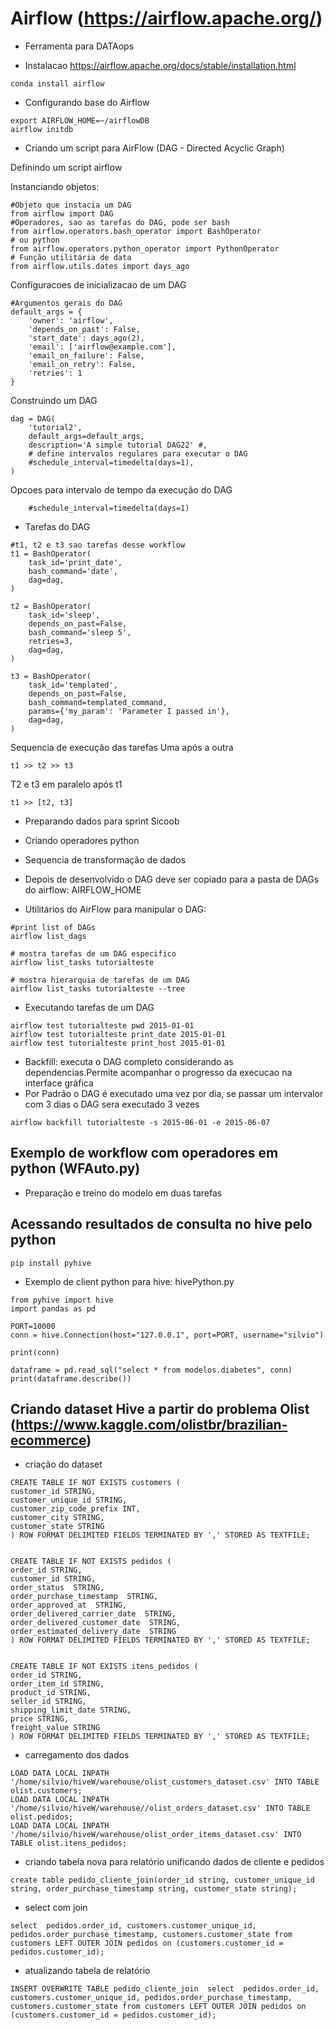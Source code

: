 # Airflow (https://airflow.apache.org/)
* Ferramenta para DATAops

* Instalacao https://airflow.apache.org/docs/stable/installation.html

```
conda install airflow
```

* Configurando base do Airflow

```
export AIRFLOW_HOME=~/airflowDB
airflow initdb
```

* Criando um script para AirFlow (DAG - Directed Acyclic Graph)


Definindo um script airflow 

Instanciando objetos:

```
#Objeto que instacia um DAG
from airflow import DAG
#Operadores, sao as tarefas do DAG, pode ser bash
from airflow.operators.bash_operator import BashOperator
# ou python
from airflow.operators.python_operator import PythonOperator
# Função utilitária de data
from airflow.utils.dates import days_ago
```

Configuracoes de inicializacao de um DAG

```
#Argumentos gerais do DAG
default_args = {
    'owner': 'airflow',
    'depends_on_past': False,
    'start_date': days_ago(2),
    'email': ['airflow@example.com'],
    'email_on_failure': False,
    'email_on_retry': False,
    'retries': 1
}
```

Construindo um DAG
```
dag = DAG(
    'tutorial2',
    default_args=default_args,
    description='A simple tutorial DAG22' #,
    # define intervalos regulares para executar o DAG
    #schedule_interval=timedelta(days=1),
)
```

Opcoes para intervalo de tempo da execução do DAG
```
    #schedule_interval=timedelta(days=1)
```

* Tarefas do DAG

```
#t1, t2 e t3 sao tarefas desse workflow
t1 = BashOperator(
    task_id='print_date',
    bash_command='date',
    dag=dag,
)

t2 = BashOperator(
    task_id='sleep',
    depends_on_past=False,
    bash_command='sleep 5',
    retries=3,
    dag=dag,
)

t3 = BashOperator(
    task_id='templated',
    depends_on_past=False,
    bash_command=templated_command,
    params={'my_param': 'Parameter I passed in'},
    dag=dag,
)
```

Sequencia de execução das tarefas
Uma após a outra
```
t1 >> t2 >> t3 
```

T2 e t3 em paralelo após t1
```
t1 >> [t2, t3] 
```

* Preparando dados para sprint Sicoob

* Criando operadores python

* Sequencia de transformação de dados

* Depois de desenvolvido o DAG deve ser copiado para a pasta de DAGs do airflow: AIRFLOW_HOME

* Utilitários do AirFlow para manipular o DAG:
```
#print list of DAGs
airflow list_dags

# mostra tarefas de um DAG especifico
airflow list_tasks tutorialteste

# mostra hierarquia de tarefas de um DAG
airflow list_tasks tutorialteste --tree
```

* Executando tarefas de um DAG
```
airflow test tutorialteste pwd 2015-01-01
airflow test tutorialteste print_date 2015-01-01
airflow test tutorialteste print_host 2015-01-01

```
* Backfill: executa o DAG completo considerando as dependencias.Permite acompanhar o progresso da execucao na interface gráfica
* Por Padrão o DAG é executado uma vez por dia, se passar um intervalor com 3 dias o DAG sera executado 3 vezes

```
airflow backfill tutorialteste -s 2015-06-01 -e 2015-06-07
```

## Exemplo de workflow com operadores em python (WFAuto.py)
  * Preparação e treino do modelo em duas tarefas

## Acessando resultados de consulta no hive pelo python
```
pip install pyhive
```

* Exemplo de client python para hive: hivePython.py

```
from pyhive import hive
import pandas as pd

PORT=10000
conn = hive.Connection(host="127.0.0.1", port=PORT, username="silvio")

print(conn)

dataframe = pd.read_sql("select * from modelos.diabetes", conn)
print(dataframe.describe())
```

## Criando dataset Hive a partir do problema Olist (https://www.kaggle.com/olistbr/brazilian-ecommerce)

* criação do dataset

```
CREATE TABLE IF NOT EXISTS customers ( 
customer_id STRING,
customer_unique_id STRING,
customer_zip_code_prefix INT,
customer_city STRING,
customer_state STRING
) ROW FORMAT DELIMITED FIELDS TERMINATED BY ',' STORED AS TEXTFILE;


CREATE TABLE IF NOT EXISTS pedidos ( 
order_id STRING,
customer_id STRING,
order_status  STRING,
order_purchase_timestamp  STRING,
order_approved_at  STRING,
order_delivered_carrier_date  STRING,
order_delivered_customer_date  STRING,
order_estimated_delivery_date  STRING
) ROW FORMAT DELIMITED FIELDS TERMINATED BY ',' STORED AS TEXTFILE;


CREATE TABLE IF NOT EXISTS itens_pedidos ( 
order_id STRING,
order_item_id STRING,
product_id STRING,
seller_id STRING,
shipping_limit_date STRING,
price STRING,
freight_value STRING
) ROW FORMAT DELIMITED FIELDS TERMINATED BY ',' STORED AS TEXTFILE;

```

* carregamento dos dados

```
LOAD DATA LOCAL INPATH '/home/silvio/hiveW/warehouse/olist_customers_dataset.csv' INTO TABLE olist.customers; 
LOAD DATA LOCAL INPATH '/home/silvio/hiveW/warehouse//olist_orders_dataset.csv' INTO TABLE olist.pedidos;
LOAD DATA LOCAL INPATH '/home/silvio/hiveW/warehouse/olist_order_items_dataset.csv' INTO TABLE olist.itens_pedidos;
```

* criando tabela nova para relatório unificando dados de cliente e pedidos
```
create table pedido_cliente_join(order_id string, customer_unique_id string, order_purchase_timestamp string, customer_state string);
```

* select com join
```
select  pedidos.order_id, customers.customer_unique_id, pedidos.order_purchase_timestamp, customers.customer_state from customers LEFT OUTER JOIN pedidos on (customers.customer_id = pedidos.customer_id);
```

* atualizando tabela de relatório
```
INSERT OVERWRITE TABLE pedido_cliente_join  select  pedidos.order_id, customers.customer_unique_id, pedidos.order_purchase_timestamp, customers.customer_state from customers LEFT OUTER JOIN pedidos on (customers.customer_id = pedidos.customer_id);
```